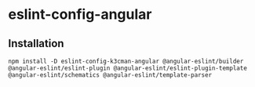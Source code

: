 # eslint-config-angular


## Installation
`
npm install -D eslint-config-k3cman-angular
@angular-eslint/builder @angular-eslint/eslint-plugin @angular-eslint/eslint-plugin-template @angular-eslint/schematics @angular-eslint/template-parser
`
